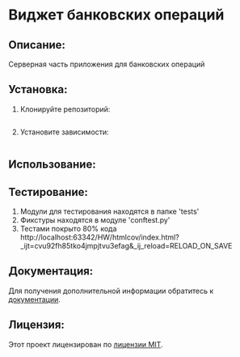 # Виджет банковских операций

## Описание:

Серверная часть приложения для банковских операций

## Установка:

1. Клонируйте репозиторий:
```
```
2. Установите зависимости:
```
```
## Использование:



## Тестирование:

1. Модули для тестирования находятся в папке 'tests'
2. Фикстуры находятся в модуле 'conftest.py'
3. Тестами покрыто 80% кода 
http://localhost:63342/HW/htmlcov/index.html?_ijt=cvu92fh85tko4jmpjtvu3efag&_ij_reload=RELOAD_ON_SAVE


## Документация:

Для получения дополнительной информации обратитесь к [документации](docs/README.md).

## Лицензия:

Этот проект лицензирован по [лицензии MIT](LICENSE).